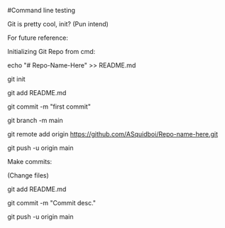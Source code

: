 #Command line testing

Git is pretty cool, init? (Pun intend)

For future reference:

Initializing Git Repo from cmd:


echo "# Repo-Name-Here" >> README.md

git init

git add README.md

git commit -m "first commit"

git branch -m main

git remote add origin https://github.com/ASquidboi/Repo-name-here.git

git push -u origin main




Make commits:


(Change files)

git add README.md

git commit -m "Commit desc."

git push -u origin main

